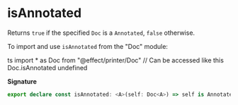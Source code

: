 # isAnnotated

Returns `true` if the specified `Doc` is a `Annotated`, `false` otherwise.

To import and use `isAnnotated` from the "Doc" module:

ts
import \* as Doc from "@effect/printer/Doc"
// Can be accessed like this
Doc.isAnnotated
undefined

**Signature**

```ts
export declare const isAnnotated: <A>(self: Doc<A>) => self is Annotated<A>
```

